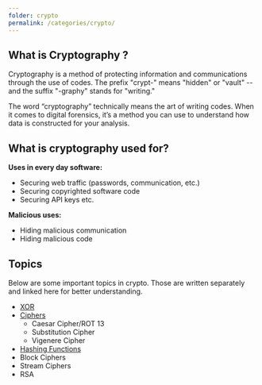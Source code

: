 ```yaml
---
folder: crypto
permalink: /categories/crypto/
---
```


## What is Cryptography ?

Cryptography is a method of protecting information and communications through the use of codes. The prefix "crypt-" means "hidden" or "vault" -- and the suffix "-graphy" stands for "writing."

The word “cryptography” technically means the art of writing codes. When it comes to digital forensics, it’s a method you can use to understand how data is constructed for your analysis.

## What is cryptography used for?

**Uses in every day software:**
- Securing web traffic (passwords, communication, etc.)
- Securing copyrighted software code
- Securing API keys etc.

**Malicious uses:**
- Hiding malicious communication
- Hiding malicious code

## Topics

Below are some important topics in crypto. Those are written separately and linked here for better understanding.

- [XOR](/sub-categories/xor)
- [Ciphers](/sub-categories/ciphers)
  - Caesar Cipher/ROT 13
  - Substitution Cipher
  - Vigenere Cipher
- [Hashing Functions](/sub-categories/hashing-functions)
- Block Ciphers
- Stream Ciphers
- RSA
